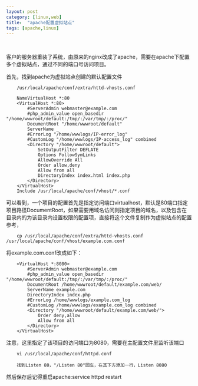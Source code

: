 ```yaml
---
layout: post
category: [linux,web]
title:  "apache配置虚拟站点"
tags: [apache,linux]
---
```

<br>

客户的服务器重装了系统，由原来的nginx改成了apache，需要在apache下配置多个虚拟站点，通过不同的端口号访问项目。<br>
<!-- more -->

首先，找到apache为虚拟站点创建的默认配置文件<br>




        /usr/local/apache/conf/extra/httd-vhosts.conf

        NameVirtualHost *:80
        <VirtualHost *:80>
            #ServerAdmin webmaster@example.com
            #php_admin_value open_basedir "/home/wwwroot/default:/tmp/:/var/tmp/:/proc/"
            DocumentRoot "/home/wwwroot/default"
            ServerName _
            #ErrorLog "/home/wwwlogs/IP-error_log"
            #CustomLog "/home/wwwlogs/IP-access_log" combined
            <Directory "/home/wwwroot/default">
                SetOutputFilter DEFLATE
                Options FollowSymLinks
                AllowOverride All
                Order allow,deny
                Allow from all
                DirectoryIndex index.html index.php
            </Directory>
        </VirtualHost>
        Include /usr/local/apache/conf/vhost/*.conf

可以看到，一个项目的配置首先是指定访问端口virtualhost，默认是80端口指定项目路径DocumentRoot，如果需要用域名访问则指定项目的域名，以及包含在<Directory></Directory>目录内的为该目录内设置权限的配置项，直接将这个文件复制作为虚拟站点的配置参考，<br>


        cp /usr/local/apache/conf/extra/httd-vhosts.conf /usr/local/apache/conf/vhost/example.com.conf

将example.com.conf改成如下：<br>

        <VirtualHost *:8080>
            #ServerAdmin webmaster@example.com
            #php_admin_value open_basedir "/home/wwwroot/default:/tmp/:/var/tmp/:/proc/"
            DocumentRoot /home/wwwroot/default/example.com/web/
            ServerName example.com
            DirectoryIndex index.php
            #ErrorLog /home/wwwlogs/example.com_log
            #CustomLog /home/wwwlogs/example.com_log combined
            <Directory "/home/wwwroot/default/example.com/web/">
                Order deny,allow
                Allow from all
            </Directory>    
        </VirtualHost>



注意，这里指定了该项目的访问端口为8080，需要在主配置文件里监听该端口<br>


        vi /usr/local/apache/conf/httpd.conf

        找到Listen 80，"/Listen 80"回车，在其下方添加一行，Listen 8080

然后保存后记得重启apache:service httpd restart
